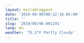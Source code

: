 ```yaml
---
layout: microblogpost
date: '2019-09-06T00:12:16-05:00'
title: ''
slug: '2019/09/06-001291'
lang: en
weather: '75.2°F Partly Cloudy'
---
```

